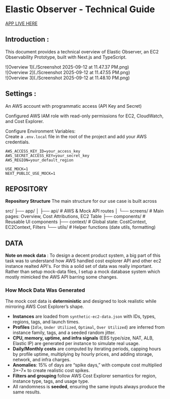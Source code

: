 # Elastic Observer - Technical Guide

[APP LIVE HERE](https://tracer-dashboard-orcin.vercel.app/)

## Introduction :

This document provides a technical overview of Elastic Observer, an EC2 Observability Prototype, built with Next.js and TypeScript.

![Overview 1](./Screenshot 2025-09-12 at 11.47.37 PM.png)  
![Overview 2](./Screenshot 2025-09-12 at 11.47.55 PM.png)  
![Overview 3](./Screenshot 2025-09-12 at 11.48.10 PM.png)

## Settings :

An AWS account with programmatic access (API Key and Secret)

Configured AWS IAM role with read-only permissions for EC2, CloudWatch, and Cost Explorer.

Configure Environment Variables:  
Create a `.env.local` file in the root of the project and add your AWS credentials.

```env
AWS_ACCESS_KEY_ID=your_access_key
AWS_SECRET_ACCESS_KEY=your_secret_key
AWS_REGION=your_default_region

USE_MOCK=1
NEXT_PUBLIC_USE_MOCK=1
```

## REPOSITORY

**Repository Structure**
The main structure for our use case is built across

src/
├── app/
│ ├── api/ # AWS & Mock API routes
│ └── screens/ # Main pages: Overview, Cost Attributions, EC2 Table
├── components/ # Reusable UI components
├── context/ # Global state: CostContext, EC2Context, Filters
└── utils/ # Helper functions (date utils, formatting)

## DATA

**Note on mock data** :
To design a decent product system, a big part of this task was to understand how AWS handled cost explorer API and other ec2 instance realted API's. For this a solid set of data was really important. Rather than setup mock-data files, I setup a mock database system which mostly mimicked the AWS API barring some changes.

### How Mock Data Was Generated

The mock cost data is **deterministic** and designed to look realistic while mirroring AWS Cost Explorer’s shape.

-   **Instances** are loaded from `synthetic-ec2-data.json` with IDs, types, regions, tags, and launch times.
-   **Profiles** (`Idle`, `Under Utilized`, `Optimal`, `Over Utilized`) are inferred from instance family, tags, and a seeded random jitter.
-   **CPU, memory, uptime, and infra signals** (EBS type/size, NAT, ALB, Elastic IP) are generated per instance to simulate real usage.
-   **Daily/Monthly costs** are computed by iterating periods, capping hours by profile uptime, multiplying by hourly prices, and adding storage, network, and infra charges.
-   **Anomalies**: 15% of days are “spike days,” with compute cost multiplied 3×–7× to create realistic cost spikes.
-   **Filters and grouping** follow AWS Cost Explorer semantics for region, instance type, tags, and usage type.
-   All randomness is **seeded**, ensuring the same inputs always produce the same results.
